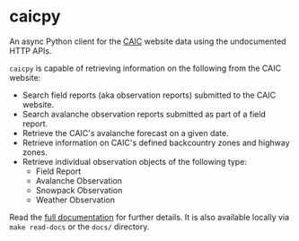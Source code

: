 # caicpy

An async Python client for the [CAIC](https://avalanche.state.co.us) website data using the undocumented HTTP APIs.

`caicpy` is capable of retrieving information on the following from the CAIC website:
- Search field reports (aka observation reports) submitted to the CAIC website.
- Search avalanche observation reports submitted as part of a field report.
- Retrieve the CAIC's avalanche forecast on a given date.
- Retrieve information on CAIC's defined backcountry zones and highway zones.
- Retrieve individual observation objects of the following type:
    - Field Report
    - Avalanche Observation
    - Snowpack Observation
    - Weather Observation

Read the [full documentation](https://gormaniac.github.io/caicpy) for further details. It is also available locally via `make read-docs` or the `docs/` directory.
